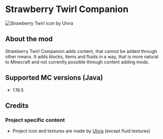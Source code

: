 # Strawberry Twirl Companion

![Strawberry Twirl icon by Ulvra](https://github.com/maxine-red/strawberry-twirl-companion/raw/main/project_icon.png)

## About the mod

Strawberry Twirl Companion adds content, that cannot be added through other means. It adds blocks, items and fluids in a way, that is more natural to Minecraft and not currently possible through content adding mods.

## Supported MC versions (Java)

- 1.16.5

## Credits

### Project specific content

- Project icon and textures are made by [Ulvra](https://www.furaffinity.net/user/ulvra) (except fluid textures)
